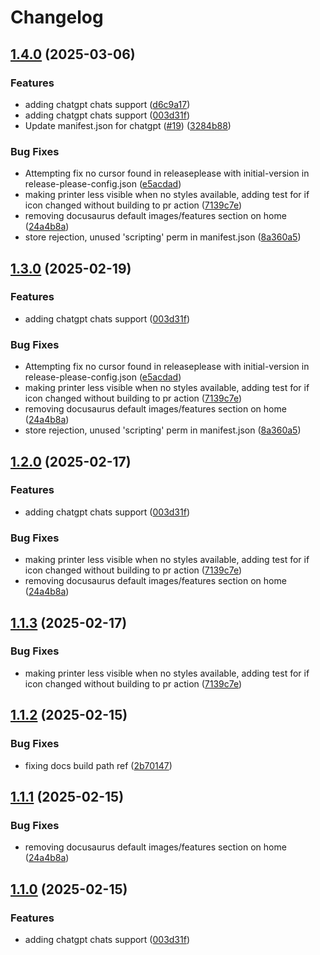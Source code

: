 # Changelog

## [1.4.0](https://github.com/hyperfluid-solutions/printcrew/compare/printcrew-v1.3.0...printcrew-v1.4.0) (2025-03-06)


### Features

* adding chatgpt chats support ([d6c9a17](https://github.com/hyperfluid-solutions/printcrew/commit/d6c9a17eeb64261069b7bdce0ca5d20f8466720a))
* adding chatgpt chats support ([003d31f](https://github.com/hyperfluid-solutions/printcrew/commit/003d31f2835c37dc7f3ed55b7a2d328a8a559cd9))
* Update manifest.json for chatgpt ([#19](https://github.com/hyperfluid-solutions/printcrew/issues/19)) ([3284b88](https://github.com/hyperfluid-solutions/printcrew/commit/3284b883136aa156baba1999436db92d061030c6))


### Bug Fixes

* Attempting fix no cursor found in releaseplease with initial-version in release-please-config.json ([e5acdad](https://github.com/hyperfluid-solutions/printcrew/commit/e5acdad935e68c699e89b76d9eb3eecea8387e6d))
* making printer less visible when no styles available, adding test for if icon changed without building to pr action ([7139c7e](https://github.com/hyperfluid-solutions/printcrew/commit/7139c7edfa0ca3a4d7395115f3c0a49661afc10b))
* removing docusaurus default images/features section on home ([24a4b8a](https://github.com/hyperfluid-solutions/printcrew/commit/24a4b8a58c94c96fa009a8433aeecc5eaf4889a3))
* store rejection, unused 'scripting' perm in manifest.json ([8a360a5](https://github.com/hyperfluid-solutions/printcrew/commit/8a360a5d3a976dad5658f0e2ad2b4592878bdf28))

## [1.3.0](https://github.com/hyperfluid-solutions/printcrew/compare/printcrew-v1.2.0...printcrew-v1.3.0) (2025-02-19)


### Features

* adding chatgpt chats support ([003d31f](https://github.com/hyperfluid-solutions/printcrew/commit/003d31f2835c37dc7f3ed55b7a2d328a8a559cd9))


### Bug Fixes

* Attempting fix no cursor found in releaseplease with initial-version in release-please-config.json ([e5acdad](https://github.com/hyperfluid-solutions/printcrew/commit/e5acdad935e68c699e89b76d9eb3eecea8387e6d))
* making printer less visible when no styles available, adding test for if icon changed without building to pr action ([7139c7e](https://github.com/hyperfluid-solutions/printcrew/commit/7139c7edfa0ca3a4d7395115f3c0a49661afc10b))
* removing docusaurus default images/features section on home ([24a4b8a](https://github.com/hyperfluid-solutions/printcrew/commit/24a4b8a58c94c96fa009a8433aeecc5eaf4889a3))
* store rejection, unused 'scripting' perm in manifest.json ([8a360a5](https://github.com/hyperfluid-solutions/printcrew/commit/8a360a5d3a976dad5658f0e2ad2b4592878bdf28))

## [1.2.0](https://github.com/hyperfluid-solutions/printcrew/compare/printcrew-v1.1.3...printcrew-v1.2.0) (2025-02-17)


### Features

* adding chatgpt chats support ([003d31f](https://github.com/hyperfluid-solutions/printcrew/commit/003d31f2835c37dc7f3ed55b7a2d328a8a559cd9))


### Bug Fixes

* making printer less visible when no styles available, adding test for if icon changed without building to pr action ([7139c7e](https://github.com/hyperfluid-solutions/printcrew/commit/7139c7edfa0ca3a4d7395115f3c0a49661afc10b))
* removing docusaurus default images/features section on home ([24a4b8a](https://github.com/hyperfluid-solutions/printcrew/commit/24a4b8a58c94c96fa009a8433aeecc5eaf4889a3))

## [1.1.3](https://github.com/hyperfluid-solutions/printcrew/compare/printcrew-v1.1.2...printcrew-v1.1.3) (2025-02-17)


### Bug Fixes

* making printer less visible when no styles available, adding test for if icon changed without building to pr action ([7139c7e](https://github.com/hyperfluid-solutions/printcrew/commit/7139c7edfa0ca3a4d7395115f3c0a49661afc10b))

## [1.1.2](https://github.com/hyperfluid-solutions/printcrew/compare/printcrew-v1.1.1...printcrew-v1.1.2) (2025-02-15)


### Bug Fixes

* fixing docs build path ref ([2b70147](https://github.com/hyperfluid-solutions/printcrew/commit/2b701474a0ece343ee7ba12afa0f1e67af3fd6a5))

## [1.1.1](https://github.com/hyperfluid-solutions/printcrew/compare/printcrew-v1.1.0...printcrew-v1.1.1) (2025-02-15)


### Bug Fixes

* removing docusaurus default images/features section on home ([24a4b8a](https://github.com/hyperfluid-solutions/printcrew/commit/24a4b8a58c94c96fa009a8433aeecc5eaf4889a3))

## [1.1.0](https://github.com/hyperfluid-solutions/printcrew/compare/printcrew-v1.0.0...printcrew-v1.1.0) (2025-02-15)


### Features

* adding chatgpt chats support ([003d31f](https://github.com/hyperfluid-solutions/printcrew/commit/003d31f2835c37dc7f3ed55b7a2d328a8a559cd9))
